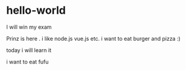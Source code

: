 # hello-world
I will win my exam 


Prinz is here . i like node.js vue.js etc.
i want to eat burger and pizza :)

today i will learn it  

i want to eat fufu 
